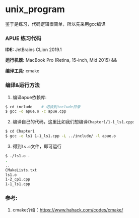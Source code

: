 # unix_program
鉴于是练习，代码逻辑很简单，所以先采用gcc编译

### APUE 练习代码
**IDE:** JetBrains CLion 2019.1

**运行机器:** MacBook Pro (Retina, 15-inch, Mid 2015) &&

**编译工具:** cmake

### 编译&运行方法
1. 编译apue依赖库:
```bash
$ cd include    # 切换到include目录
$ gcc -o apue.o -c apue.cpp
```
2. 编译自己的代码，这里比如我们想编译`Chapter1/1-1_ls1.cpp`:
```bash
$ cd Chapter1
$ gcc -o ls1 1-1_ls1.cpp -L ../include/ -l apue.o
```
3. 得到`ls.o`文件，即可运行
```bash
$ ./ls1.o .
.
..
CMakeLists.txt
ls1.o
1-2_cp1.cpp
1-1_ls1.cpp
```


### 参考:
1. cmake介绍：https://www.hahack.com/codes/cmake/